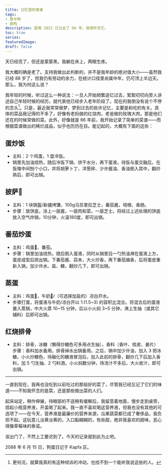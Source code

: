 ```yaml
---
title: 记忆里的食谱
tags: 
- 食与物
- 虚构
description: 距离 2022 已过去了 66 年，我很怀念它。
toc: true
series:
featuredImage:
draft: false
---
```







天已经亮了，但还是蒙蒙黑。我躺在床上，两眼生疼。

我大概的确是老了。支持我做出此判断的，并不是我年龄的绝对值大小——虽然我已经 88 岁了，但我仍有劳动的余力，在统计口径里尚属中年，仍可顶上半边天。那么，我为何这么说？

我年轻的时候，听过这么一种说法：一旦人开始频繁追忆过去，絮絮叨叨向旁人讲述自己年轻时候的经历，就代表他已经步入老年阶段了。现在的我倒没有说个不停的念头[^1]。只是，最近我常常做梦，梦到过去的些许记忆，主要是和吃的有关。具体的菜品我记得的不多了，好像有老妈做的红烧肉，老爸做的玫瑰大肉，那是他们还在的时候常做的菜。此外，好像就是 66 年前，我开始记录了简单的菜谱——而根据菜谱做出的稀烂成品，似乎也历历在目。能记起的，大概有下面的这些：



## 蛋炒饭

- 主料：2 个鸡蛋，1 盘冷饭。
- 锅里先加油烧热，随后冷饭下锅、烘干水分，再下蛋液，待饭与蛋交融后，在饭堆中间刨个小口，并将胡萝卜丁、洋葱碎、少许酱油、香油倒入其中，翻炒熟后，即可出锅。




## 披萨🍕


- 主料：1 块锅盔/新疆烤馕，100g马苏里拉芝士，番茄酱，培根、香肠。
- 步骤：放饼底，涂上一层酱，一层肉和菜，一层芝士。将经过上述处理的饼底放入空气炸锅，10分钟，火温180度，即可出锅。



## 番茄炒蛋


- 主料：鸡蛋🥚、番茄。
- 步骤：锅里加油烧热，随后倒入蛋液，同时从锅里舀一勺热油淋在蛋液上方，蛋皮成型后捞出锅。下番茄酱、蒜末，大火炒香，再下番茄煸香，后将蛋皮重新入锅，加少许水、盐、糖，翻炒几下，即可出锅。




## 蒸蛋


- 主料：鸡蛋🥚，牛奶🥛/（可选择加盐的）凉白开水。
- 步骤打蛋，将蛋液与牛奶/凉白开以 1:(1.5~3) 的容积比混合。将混合后的蛋液置入蒸锅，中大火蒸 10~15 分钟，后以小火焖 3~5 分钟，淋上生抽（或其它辅料）后即可出锅。




## 红烧排骨

- 主料：排骨，冰糖（懒得炒糖色可多用点生抽），香料（香叶、桂皮、姜片）
 步骤：香料加水备用。排骨焯水出锅备用。之后，锅中加少许油，加入 3 把冰糖，小火炒糖色，待融化的糖液冒泡后，加入此前的排骨，翻炒几下后加入香料，加 5 勺生抽、2 勺料酒，小火焖数分钟，待汤汁不多后，大火收汁，即可出锅。


---

一直到现在，我再也没吃到以前吃过的那般好的菜了，尽管我已经忘记了它们的味道——不知我怀念的是菜，还是那些做出菜的人们。

起床站定，稍作伸展，待眼部的不适稍有缓解后，我留意着地面，慢步走到桌旁，捏起小瓶营养液，开盖喝了起来。我一直不喜欢喝这营养液，但我也没有其他的可选项了——在今天，营养液是最廉价的营养来源，瓜果蔬菜都已成了奢侈品，我负担不起。这玩意儿淡黄淡黄的，入口黏糊糊的，有些甜，绝非我喜欢的甜味，恶心得像草莓味的泰诺。

该出门了，不然上工要迟到了。今天的记录就到此为止吧。

2088 年 6 月 15 日，狗蛋日记于 Kapfa 区。

[^1]:更何况，就算我真的有这种倾诉的冲动，也找不到一个能听我说这些的人。